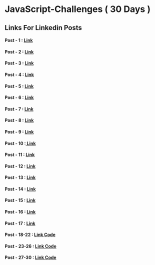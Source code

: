 # JavaScript-Challenges ( 30 Days )

## Links For Linkedin Posts 
#### Post - 1 : <a href = "https://www.linkedin.com/posts/veda-sri-varsha-kura_learntocode-30daysofcode-buildinpublic-activity-7279488926271074305-95gW?utm_source=share&utm_medium=member_desktop"> Link  </a>

#### Post - 2 : <a href = "https://www.linkedin.com/posts/veda-sri-varsha-kura_learntocode-30daysofcode-buildinpublic-activity-7279873942532603904-3IUU?utm_source=share&utm_medium=member_desktop"> Link </a>

#### Post - 3 : <a href = "https://www.linkedin.com/posts/veda-sri-varsha-kura_30daysofcode-codingcommunity-softwaredevelopment-activity-7280231532588421121-eo82?utm_source=share&utm_medium=member_desktop"> Link </a>

#### Post - 4 : <a href = "https://www.linkedin.com/posts/veda-sri-varsha-kura_30daysofcode-javascript-codingjourney-activity-7280586941719322624-qds2?utm_source=share&utm_medium=member_desktop "> Link </a>

#### Post - 5 : <a href = "https://www.linkedin.com/posts/veda-sri-varsha-kura_learntocode-30daysofcode-buildinpublic-activity-7281010059109613568-Qly4?utm_source=share&utm_medium=member_desktop" > Link </a>

#### Post - 6 : <a href= "https://www.linkedin.com/posts/veda-sri-varsha-kura_javascriptmastery-arraysinaction-codewithme-activity-7281300852504469504-SUsB?utm_source=share&utm_medium=member_desktop"> Link </a>

#### Post - 7 : <a href = "https://www.linkedin.com/posts/veda-sri-varsha-kura_learntocode-30daysofcode-buildinpublic-activity-7281663238625284096-pob_?utm_source=share&utm_medium=member_desktop"> Link </a>

#### Post - 8 : <a href = "https://www.linkedin.com/posts/veda-sri-varsha-kura_learntocode-30daysofcode-javascriptlearning-activity-7282025783668158464-i13Z?utm_source=share&utm_medium=member_desktop"> Link </a>

#### Post - 9 : <a href = "https://www.linkedin.com/posts/veda-sri-varsha-kura_day9-javascript-webdevelopment-activity-7282392399400579073-UMNZ?utm_source=share&utm_medium=member_desktop " > Link </a>

#### Post - 10 :<a href = "https://www.linkedin.com/posts/veda-sri-varsha-kura_learntocode-30daysofcode-buildinpublic-activity-7282750745827811328-0i5c?utm_source=share&utm_medium=member_desktop"> Link </a>

#### Post - 11 : <a href = "https://www.linkedin.com/posts/veda-sri-varsha-kura_learntocode-30daysofcode-buildinpublic-activity-7283148157444599809-qJcN?utm_source=share&utm_medium=member_desktop"> Link </a>

#### Post - 12 : <a href = "https://www.linkedin.com/posts/veda-sri-varsha-kura_learntocode-30daysofcode-buildinpublic-activity-7283631471129513984-n0aR?utm_source=share&utm_medium=member_desktop" > Link </a>

#### Post - 13 : <a href = "https://www.linkedin.com/posts/veda-sri-varsha-kura_javascript-webdevelopment-programming-activity-7283927557471645696-K_yB?utm_source=share&utm_medium=member_desktop" > Link </a>

#### Post - 14 : <a href= "https://www.linkedin.com/posts/veda-sri-varsha-kura_javascript-webdevelopment-programming-activity-7284211509382074369-2-vL?utm_source=share&utm_medium=member_desktop"> Link </a>

#### Post - 15 : <a href= "https://www.linkedin.com/posts/veda-sri-varsha-kura_javascript-regex-codingchallenge-activity-7284956707657498625-t4vy?utm_source=share&utm_medium=member_desktop"> Link </a>

#### Post - 16 : <a href= "https://www.linkedin.com/posts/veda-sri-varsha-kura_javascript-webdevelopment-frontenddevelopment-activity-7285319307096403969-VwN1?utm_source=share&utm_medium=member_desktop"> Link </a>

#### Post - 17 : <a href= "https://www.linkedin.com/posts/veda-sri-varsha-kura_30daysofcode-webdevelopment-javascript-activity-7285724707243401216-6d5P?utm_source=share&utm_medium=member_desktop"> Link </a>

#### Post - 18-22 : <a href= "https://www.linkedin.com/posts/veda-sri-varsha-kura_30daysofcode-webdevelopment-javascript-activity-7288613453798199298-BMrn?utm_source=share&utm_medium=member_desktop"> Link </a> <a href= "https://lnkd.in/gF9WiXza" > Code </a>

#### Post - 23-26 : <a href = "https://www.linkedin.com/posts/veda-sri-varsha-kura_30daysofjavascript-webdevelopment-gamedev-activity-7307755175815917569-7xip?utm_source=share&utm_medium=member_desktop&rcm=ACoAAFYlqB0B8Ji5UvynZDp4oPQ1NkSxAAQIjJM " > Link </a> <a href = "https://lnkd.in/duHYEd2N" > Code </a>

#### Post - 27-30 : <a href = "https://www.linkedin.com/posts/veda-sri-varsha-kura_30daysofjavascript-webdevelopment-userexperience-activity-7309567103882207232-Ok0d?utm_source=share&utm_medium=member_desktop&rcm=ACoAAFYlqB0B8Ji5UvynZDp4oPQ1NkSxAAQIjJM" > Link </a> <a href = "https://lnkd.in/g83zxjnf" > Code </a>

